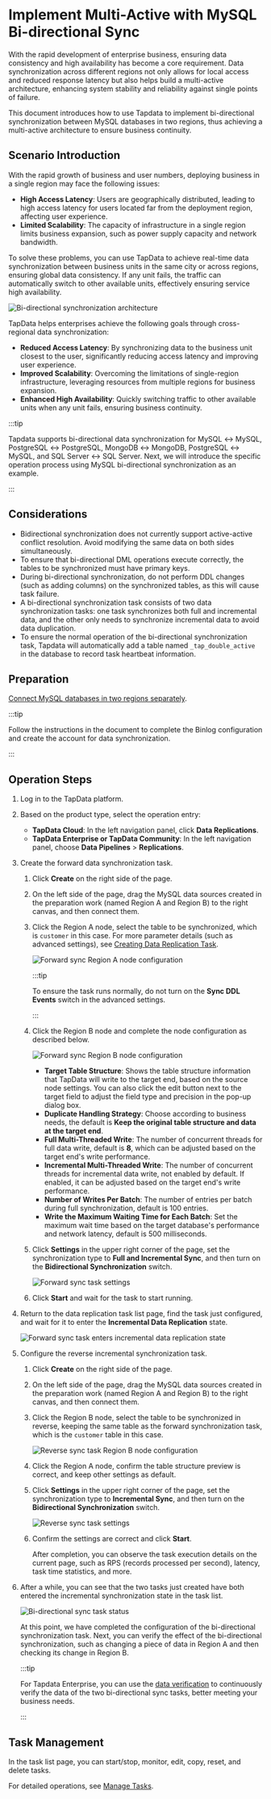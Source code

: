 # Implement Multi-Active with MySQL Bi-directional Sync



With the rapid development of enterprise business, ensuring data consistency and high availability has become a core requirement. Data synchronization across different regions not only allows for local access and reduced response latency but also helps build a multi-active architecture, enhancing system stability and reliability against single points of failure.

This document introduces how to use Tapdata to implement bi-directional synchronization between MySQL databases in two regions, thus achieving a multi-active architecture to ensure business continuity.

## Scenario Introduction

With the rapid growth of business and user numbers, deploying business in a single region may face the following issues:

- **High Access Latency**: Users are geographically distributed, leading to high access latency for users located far from the deployment region, affecting user experience.
- **Limited Scalability**: The capacity of infrastructure in a single region limits business expansion, such as power supply capacity and network bandwidth.

To solve these problems, you can use TapData to achieve real-time data synchronization between business units in the same city or across regions, ensuring global data consistency. If any unit fails, the traffic can automatically switch to other available units, effectively ensuring service high availability.

![Bi-directional synchronization architecture](../../images/two_way_sync_arch.png)

TapData helps enterprises achieve the following goals through cross-regional data synchronization:

- **Reduced Access Latency**: By synchronizing data to the business unit closest to the user, significantly reducing access latency and improving user experience.
- **Improved Scalability**: Overcoming the limitations of single-region infrastructure, leveraging resources from multiple regions for business expansion.
- **Enhanced High Availability**: Quickly switching traffic to other available units when any unit fails, ensuring business continuity.

:::tip

Tapdata supports bi-directional data synchronization for MySQL ↔ MySQL, PostgreSQL ↔ PostgreSQL, MongoDB ↔ MongoDB, PostgreSQL ↔ MySQL, and SQL Server ↔ SQL Server. Next, we will introduce the specific operation process using MySQL bi-directional synchronization as an example.

:::

## Considerations

- Bidirectional synchronization does not currently support active-active conflict resolution. Avoid modifying the same data on both sides simultaneously.
- To ensure that bi-directional DML operations execute correctly, the tables to be synchronized must have primary keys.
- During bi-directional synchronization, do not perform DDL changes (such as adding columns) on the synchronized tables, as this will cause task failure.
- A bi-directional synchronization task consists of two data synchronization tasks: one task synchronizes both full and incremental data, and the other only needs to synchronize incremental data to avoid data duplication.
- To ensure the normal operation of the bi-directional synchronization task, Tapdata will automatically add a table named `_tap_double_active` in the database to record task heartbeat information.

## Preparation

[Connect MySQL databases in two regions separately](../../connectors/on-prem-databases/mysql.md).

:::tip

Follow the instructions in the document to complete the Binlog configuration and create the account for data synchronization.

:::

## Operation Steps

1. Log in to the TapData platform.

2. Based on the product type, select the operation entry:

   * **TapData Cloud**: In the left navigation panel, click **Data Replications**.
   * **TapData Enterprise or TapData Community**: In the left navigation panel, choose **Data Pipelines** > **Replications**.

3. Create the forward data synchronization task.

   1. Click **Create** on the right side of the page.

   2. On the left side of the page, drag the MySQL data sources created in the preparation work (named Region A and Region B) to the right canvas, and then connect them.

   3. Click the Region A node, select the table to be synchronized, which is `customer` in this case. For more parameter details (such as advanced settings), see [Creating Data Replication Task](../../data-replication/create-task.md).

      ![Forward sync Region A node configuration](../../images/forward_sync_source.png)

      :::tip

      To ensure the task runs normally, do not turn on the **Sync DDL Events** switch in the advanced settings.

      :::

   4. Click the Region B node and complete the node configuration as described below.

      ![Forward sync Region B node configuration](../../images/forward_sync_target.png)

      * **Target Table Structure**: Shows the table structure information that TapData will write to the target end, based on the source node settings. You can also click the edit button next to the target field to adjust the field type and precision in the pop-up dialog box.
      * **Duplicate Handling Strategy**: Choose according to business needs, the default is **Keep the original table structure and data at the target end**.
      * **Full Multi-Threaded Write**: The number of concurrent threads for full data write, default is **8**, which can be adjusted based on the target end's write performance.
      * **Incremental Multi-Threaded Write**: The number of concurrent threads for incremental data write, not enabled by default. If enabled, it can be adjusted based on the target end's write performance.
      * **Number of Writes Per Batch**: The number of entries per batch during full synchronization, default is 100 entries.
      * **Write the Maximum Waiting Time for Each Batch**: Set the maximum wait time based on the target database's performance and network latency, default is 500 milliseconds.

   5. Click **Settings** in the upper right corner of the page, set the synchronization type to **Full and Incremental Sync**, and then turn on the **Bidirectional Synchronization** switch.

      ![Forward sync task settings](../../images/forward_sync_task_settings.png)

   6. Click **Start** and wait for the task to start running.

4. Return to the data replication task list page, find the task just configured, and wait for it to enter the **Incremental Data Replication** state.

   ![Forward sync task enters incremental data replication state](../../images/forward_sync_incremental_status.png)

5. Configure the reverse incremental synchronization task.

   1. Click **Create** on the right side of the page.

   2. On the left side of the page, drag the MySQL data sources created in the preparation work (named Region A and Region B) to the right canvas, and then connect them.

   3. Click the Region B node, select the table to be synchronized in reverse, keeping the same table as the forward synchronization task, which is the `customer` table in this case.

      ![Reverse sync task Region B node configuration](../../images/reverse_sync_source.png)

   4. Click the Region A node, confirm the table structure preview is correct, and keep other settings as default.

   5. Click **Settings** in the upper right corner of the page, set the synchronization type to **Incremental Sync**, and then turn on the **Bidirectional Synchronization** switch.

      ![Reverse sync task settings](../../images/reverse_sync_task_settings.png)

   6. Confirm the settings are correct and click **Start**.

      After completion, you can observe the task execution details on the current page, such as RPS (records processed per second), latency, task time statistics, and more.

6. After a while, you can see that the two tasks just created have both entered the incremental synchronization state in the task list.

   ![Bi-directional sync task status](../../images/two_way_sync_task_status.png)

   At this point, we have completed the configuration of the bi-directional synchronization task. Next, you can verify the effect of the bi-directional synchronization, such as changing a piece of data in Region A and then checking its change in Region B.

   :::tip

   For Tapdata Enterprise, you can use the [data verification](../../operational-data-hub/fdm-layer/validate-data-quality.md) to continuously verify the data of the two bi-directional sync tasks, better meeting your business needs.

   :::

## Task Management

In the task list page, you can start/stop, monitor, edit, copy, reset, and delete tasks.

For detailed operations, see [Manage Tasks](../../data-transformation/manage-task.md).